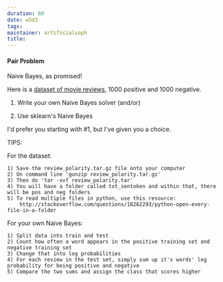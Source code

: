 ```yaml
---
duration: 60
date: w5d3
tags:
maintainer: artificialsoph
title:
---
```


#### Pair Problem

Naive Bayes, as promised!

Here is a [dataset of movie reviews](http://www.cs.cornell.edu/people/pabo/movie-review-data/review_polarity.tar.gz), 1000 positive and 1000 negative.

1) Write your own Naive Bayes solver (and/or)

2) Use sklearn's Naive Bayes

I'd prefer you starting with #1, but I've given you a choice.

TIPS:

For the dataset:

    1) Save the review_polarity.tar.gz file onto your computer
    2) On command line 'gunzip review_polarity.tar.gz'
    3) Then do 'tar -xvf review_polarity.tar'
    4) You will have a folder called txt_sentoken and within that, there will be pos and neg folders
    5) To read multiple files in python, use this resource:
        http://stackoverflow.com/questions/18262293/python-open-every-file-in-a-folder

For your own Naive Bayes:

    1) Split data into train and test
    2) Count how often a word appears in the positive training set and negative training set
    3) Change that into log probabilities
    4) For each review in the test set, simply sum up it's words' log probability for being positive and negative
    5) Compare the two sums and assign the class that scores higher
